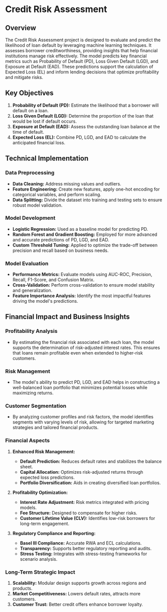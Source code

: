 # Credit Risk Assessment

## Overview

The Credit Risk Assessment project is designed to evaluate and predict the likelihood of loan default by leveraging machine learning techniques. It assesses borrower creditworthiness, providing insights that help financial institutions manage risk effectively. The model predicts key financial metrics such as Probability of Default (PD), Loss Given Default (LGD), and Exposure at Default (EAD). These predictions support the calculation of Expected Loss (EL) and inform lending decisions that optimize profitability and mitigate risks.

## Key Objectives

1. **Probability of Default (PD):** Estimate the likelihood that a borrower will default on a loan.
2. **Loss Given Default (LGD):** Determine the proportion of the loan that would be lost if default occurs.
3. **Exposure at Default (EAD):** Assess the outstanding loan balance at the time of default.
4. **Expected Loss (EL):** Combine PD, LGD, and EAD to calculate the anticipated financial loss.

## Technical Implementation

### Data Preprocessing

- **Data Cleaning:** Address missing values and outliers.
- **Feature Engineering:** Create new features, apply one-hot encoding for categorical variables, and perform scaling.
- **Data Splitting:** Divide the dataset into training and testing sets to ensure robust model validation.

### Model Development

- **Logistic Regression:** Used as a baseline model for predicting PD.
- **Random Forest and Gradient Boosting:** Employed for more advanced and accurate predictions of PD, LGD, and EAD.
- **Custom Threshold Tuning:** Applied to optimize the trade-off between precision and recall based on business needs.

### Model Evaluation

- **Performance Metrics:** Evaluate models using AUC-ROC, Precision, Recall, F1-Score, and Confusion Matrix.
- **Cross-Validation:** Perform cross-validation to ensure model stability and generalization.
- **Feature Importance Analysis:** Identify the most impactful features driving the model's predictions.

## Financial Impact and Business Insights

### Profitability Analysis

- By estimating the financial risk associated with each loan, the model supports the determination of risk-adjusted interest rates. This ensures that loans remain profitable even when extended to higher-risk customers.

### Risk Management

- The model's ability to predict PD, LGD, and EAD helps in constructing a well-balanced loan portfolio that minimizes potential losses while maximizing returns. 

### Customer Segmentation

- By analyzing customer profiles and risk factors, the model identifies segments with varying levels of risk, allowing for targeted marketing strategies and tailored financial products.

### Financial Aspects

1. **Enhanced Risk Management:**
   - **Default Prediction:** Reduces default rates and stabilizes the balance sheet.
   - **Capital Allocation:** Optimizes risk-adjusted returns through expected loss predictions.
   - **Portfolio Diversification:** Aids in creating diversified loan portfolios.

2. **Profitability Optimization:**
   - **Interest Rate Adjustment:** Risk metrics integrated with pricing models.
   - **Fee Structure:** Designed to compensate for higher risks.
   - **Customer Lifetime Value (CLV):** Identifies low-risk borrowers for long-term engagement.

3. **Regulatory Compliance and Reporting:**
   - **Basel III Compliance:** Accurate RWA and ECL calculations.
   - **Transparency:** Supports better regulatory reporting and audits.
   - **Stress Testing:** Integrates with stress-testing frameworks for scenario analysis.

### Long-Term Strategic Impact

1. **Scalability:** Modular design supports growth across regions and products.
2. **Market Competitiveness:** Lowers default rates, attracts more customers.
3. **Customer Trust:** Better credit offers enhance borrower loyalty.
